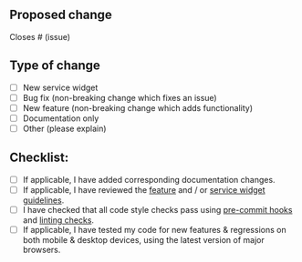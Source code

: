 ## Proposed change

<!--
Please include a summary of the change. Screenshots and / or videos can also be helpful if appropriate.

*** Please see the development guidelines for new widgets: https://gethomepage.dev/latest/more/development/#service-widget-guidelines
*** If you do not follow these guidelines your PR will likely be closed without review.

New service widgets should include example(s) of relevant relevant API output as well updates to the docs for the new widget.
-->

Closes # (issue)

## Type of change

<!--
What type of change does your PR introduce to Homepage?
-->

- [ ] New service widget
- [ ] Bug fix (non-breaking change which fixes an issue)
- [ ] New feature (non-breaking change which adds functionality)
- [ ] Documentation only
- [ ] Other (please explain)

## Checklist:

- [ ] If applicable, I have added corresponding documentation changes.
- [ ] If applicable, I have reviewed the [feature](https://gethomepage.dev/latest/more/development/#new-feature-guidelines) and / or [service widget guidelines](https://gethomepage.dev/latest/more/development/#service-widget-guidelines).
- [ ] I have checked that all code style checks pass using [pre-commit hooks](https://gethomepage.dev/latest/more/development/#code-formatting-with-pre-commit-hooks) and [linting checks](https://gethomepage.dev/latest/more/development/#code-linting).
- [ ] If applicable, I have tested my code for new features & regressions on both mobile & desktop devices, using the latest version of major browsers.
